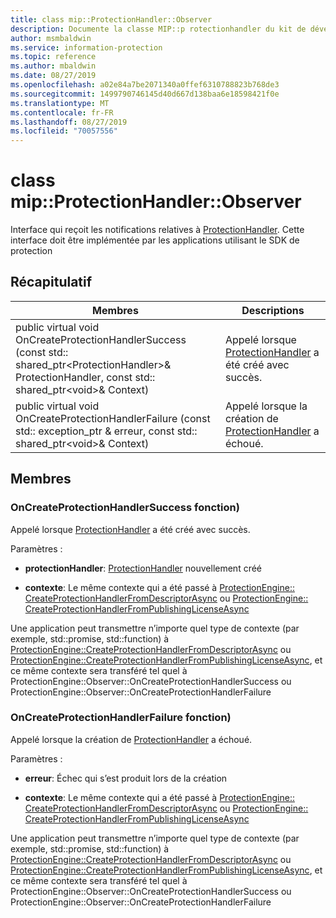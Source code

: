 ```yaml
---
title: class mip::ProtectionHandler::Observer
description: Documente la classe MIP::p rotectionhandler du kit de développement logiciel (SDK) Microsoft Information Protection (MIP).
author: msmbaldwin
ms.service: information-protection
ms.topic: reference
ms.author: mbaldwin
ms.date: 08/27/2019
ms.openlocfilehash: a02e84a7be2071340a0ffef6310788823b768de3
ms.sourcegitcommit: 1499790746145d40d667d138baa6e18598421f0e
ms.translationtype: MT
ms.contentlocale: fr-FR
ms.lasthandoff: 08/27/2019
ms.locfileid: "70057556"
---
```

# <a name="class-mipprotectionhandlerobserver"></a>class mip::ProtectionHandler::Observer 
Interface qui reçoit les notifications relatives à [ProtectionHandler](class_mip_protectionhandler.md).
Cette interface doit être implémentée par les applications utilisant le SDK de protection
  
## <a name="summary"></a>Récapitulatif
 Membres                        | Descriptions                                
--------------------------------|---------------------------------------------
public virtual void OnCreateProtectionHandlerSuccess (const std:: shared_ptr\<ProtectionHandler\>& ProtectionHandler, const std:: shared_ptr\<void\>& Context)  |  Appelé lorsque [ProtectionHandler](class_mip_protectionhandler.md) a été créé avec succès.
public virtual void OnCreateProtectionHandlerFailure (const std:: exception_ptr & erreur, const std:: shared_ptr\<void\>& Context)  |  Appelé lorsque la création de [ProtectionHandler](class_mip_protectionhandler.md) a échoué.
  
## <a name="members"></a>Membres
  
### <a name="oncreateprotectionhandlersuccess-function"></a>OnCreateProtectionHandlerSuccess fonction)
Appelé lorsque [ProtectionHandler](class_mip_protectionhandler.md) a été créé avec succès.

Paramètres :  
* **protectionHandler**: [ProtectionHandler](class_mip_protectionhandler.md) nouvellement créé


* **contexte**: Le même contexte qui a été passé à [ProtectionEngine:: CreateProtectionHandlerFromDescriptorAsync](class_mip_protectionengine.md#createprotectionhandlerfromdescriptorasync-function) ou [ProtectionEngine:: CreateProtectionHandlerFromPublishingLicenseAsync](class_mip_protectionengine.md#createprotectionhandlerfrompublishinglicenseasync-function)


Une application peut transmettre n’importe quel type de contexte (par exemple, std::promise, std::function) à [ProtectionEngine::CreateProtectionHandlerFromDescriptorAsync](class_mip_protectionengine.md#createprotectionhandlerfromdescriptorasync-function) ou [ProtectionEngine::CreateProtectionHandlerFromPublishingLicenseAsync](class_mip_protectionengine.md#createprotectionhandlerfrompublishinglicenseasync-function), et ce même contexte sera transféré tel quel à ProtectionEngine::Observer::OnCreateProtectionHandlerSuccess ou ProtectionEngine::Observer::OnCreateProtectionHandlerFailure
  
### <a name="oncreateprotectionhandlerfailure-function"></a>OnCreateProtectionHandlerFailure fonction)
Appelé lorsque la création de [ProtectionHandler](class_mip_protectionhandler.md) a échoué.

Paramètres :  
* **erreur**: Échec qui s’est produit lors de la création 


* **contexte**: Le même contexte qui a été passé à [ProtectionEngine:: CreateProtectionHandlerFromDescriptorAsync](class_mip_protectionengine.md#createprotectionhandlerfromdescriptorasync-function) ou [ProtectionEngine:: CreateProtectionHandlerFromPublishingLicenseAsync](class_mip_protectionengine.md#createprotectionhandlerfrompublishinglicenseasync-function)


Une application peut transmettre n’importe quel type de contexte (par exemple, std::promise, std::function) à [ProtectionEngine::CreateProtectionHandlerFromDescriptorAsync](class_mip_protectionengine.md#createprotectionhandlerfromdescriptorasync-function) ou [ProtectionEngine::CreateProtectionHandlerFromPublishingLicenseAsync](class_mip_protectionengine.md#createprotectionhandlerfrompublishinglicenseasync-function), et ce même contexte sera transféré tel quel à ProtectionEngine::Observer::OnCreateProtectionHandlerSuccess ou ProtectionEngine::Observer::OnCreateProtectionHandlerFailure